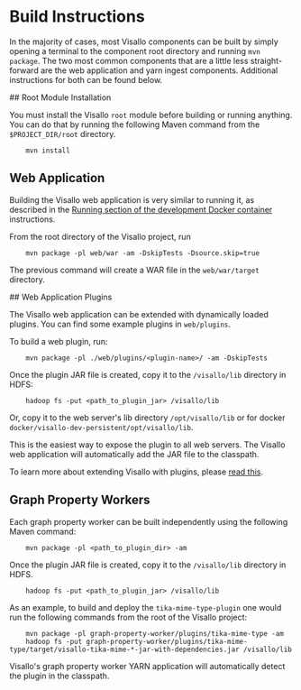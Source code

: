 # Build Instructions

In the majority of cases, most Visallo components can be built by simply opening a terminal to the component root directory and running `mvn package`. The two most common components that are a little less straight-forward are the web application and yarn ingest components. Additional instructions for both can be found below.

<a name="root-module"/>
## Root Module Installation

You must install the Visallo `root` module before building or running anything. You can do that by running the following Maven command from the `$PROJECT_DIR/root` directory.

        mvn install

## Web Application

Building the Visallo web application is very similar to running it, as described in the [Running section of the development Docker container](dev-docker-image.md#running) instructions.

From the root directory of the Visallo project, run

        mvn package -pl web/war -am -DskipTests -Dsource.skip=true

The previous command will create a WAR file in the `web/war/target` directory.


<a name="web-plugin"/>
## Web Application Plugins

The Visallo web application can be extended with dynamically loaded plugins. You can find some example plugins in `web/plugins`.

To build a web plugin, run:

        mvn package -pl ./web/plugins/<plugin-name>/ -am -DskipTests

Once the plugin JAR file is created, copy it to the `/visallo/lib` directory in HDFS:

        hadoop fs -put <path_to_plugin_jar> /visallo/lib

Or, copy it to the web server's lib directory `/opt/visallo/lib` or for docker `docker/visallo-dev-persistent/opt/visallo/lib`.

This is the easiest way to expose the plugin to all web servers. The Visallo web application will automatically add the JAR file to the classpath.

To learn more about extending Visallo with plugins, please [read this](../extension-points/index.md).


## Graph Property Workers

Each graph property worker can be built independently using the following Maven command:

        mvn package -pl <path_to_plugin_dir> -am

Once the plugin JAR file is created, copy it to the `/visallo/lib` directory in HDFS.

        hadoop fs -put <path_to_plugin_jar> /visallo/lib

As an example, to build and deploy the `tika-mime-type-plugin` one would run the following commands from the root of
the Visallo project:

        mvn package -pl graph-property-worker/plugins/tika-mime-type -am
        hadoop fs -put graph-property-worker/plugins/tika-mime-type/target/visallo-tika-mime-*-jar-with-dependencies.jar /visallo/lib

Visallo's graph property worker YARN application  will automatically detect the plugin in the classpath.
